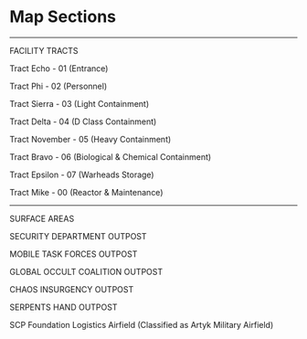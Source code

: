 # Map Sections

_______________________________________
FACILITY TRACTS

Tract Echo - 01 (Entrance)

Tract Phi - 02 (Personnel)

Tract Sierra - 03 (Light Containment)

Tract Delta - 04 (D Class Containment)

Tract November - 05 (Heavy Containment)

Tract Bravo - 06 (Biological & Chemical Containment)

Tract Epsilon - 07 (Warheads Storage)

Tract Mike - 00 (Reactor & Maintenance)

_______________________________________
SURFACE AREAS

SECURITY DEPARTMENT OUTPOST

MOBILE TASK FORCES OUTPOST

GLOBAL OCCULT COALITION OUTPOST

CHAOS INSURGENCY OUTPOST

SERPENTS HAND OUTPOST

SCP Foundation Logistics Airfield (Classified as Artyk Military Airfield)